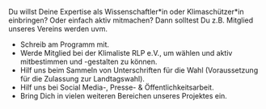 Du willst Deine Expertise als Wissenschaftler\*in oder Klimaschützer\*in einbringen? Oder einfach aktiv mitmachen? Dann solltest Du z.B. Mitglied unseres Vereins werden uvm.

- Schreib am Programm mit.
- Werde Mitglied bei der Klimaliste RLP e.V., um wählen und aktiv mitbestimmen und -gestalten zu können.
- Hilf uns beim Sammeln von Unterschriften für die Wahl (Voraussetzung für die Zulassung zur Landtagswahl).
- Hilf uns bei Social Media-, Presse- & Öffentlichkeitsarbeit.
- Bring Dich in vielen weiteren Bereichen unseres Projektes ein.
